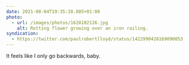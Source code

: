 ```yaml
---
date: 2021-08-04T19:35:28.805+01:00
photo:
  - url: /images/photos/1628102126.jpg
    alt: Rotting flower growing over an iron railing.
syndication:
  - https://twitter.com/paulrobertlloyd/status/1422990426169090053
---
```

It feels like I only go backwards, baby.
